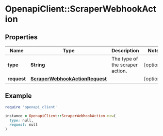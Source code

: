 # OpenapiClient::ScraperWebhookAction

## Properties

| Name | Type | Description | Notes |
| ---- | ---- | ----------- | ----- |
| **type** | **String** | The type of the scraper action. | [optional] |
| **request** | [**ScraperWebhookActionRequest**](ScraperWebhookActionRequest.md) |  | [optional] |

## Example

```ruby
require 'openapi_client'

instance = OpenapiClient::ScraperWebhookAction.new(
  type: null,
  request: null
)
```

